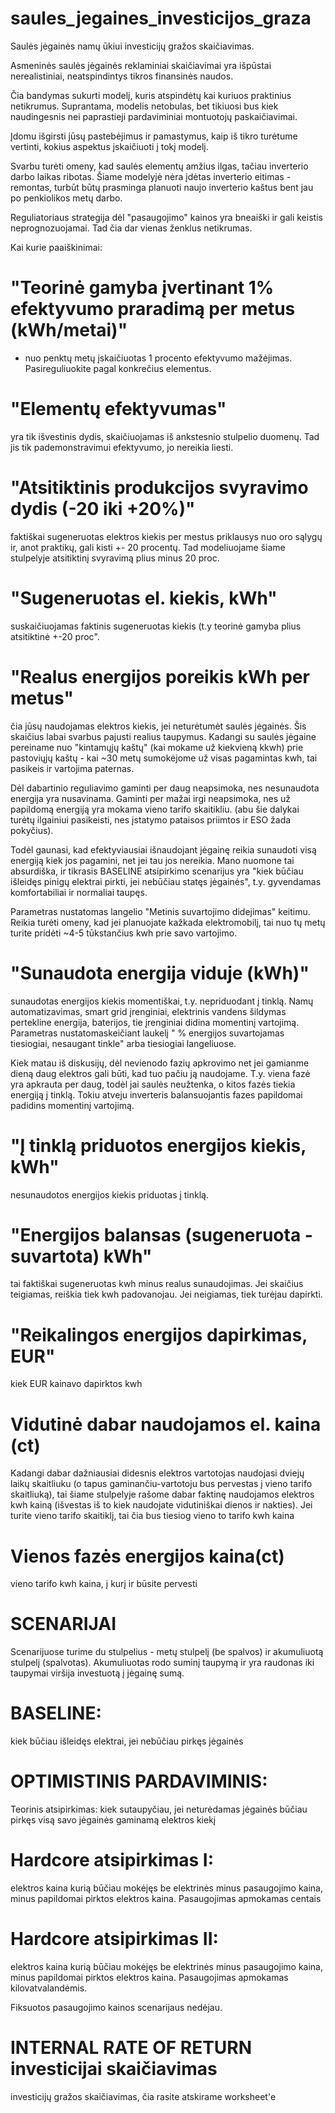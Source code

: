 # saules_jegaines_investicijos_graza
Saulės jėgainės namų ūkiui investicijų gražos skaičiavimas.

Asmeninės saulės jėgainės reklaminiai skaičiavimai yra išpūstai nerealistiniai, neatspindintys tikros finansinės naudos.

Čia bandymas sukurti modelį, kuris atspindėtų kai kuriuos praktinius netikrumus. Suprantama, modelis netobulas, bet tikiuosi bus kiek naudingesnis nei paprastieji pardaviminiai montuotojų paskaičiavimai.

Įdomu išgirsti jūsų pastebėjimus ir pamastymus, kaip iš tikro turėtume vertinti, kokius aspektus įskaičiuoti į tokį modelį.

Svarbu turėti omeny, kad saulės elementų amžius ilgas, tačiau inverterio darbo laikas ribotas. Šiame modelyjė nėra įdėtas inverterio eitimas - remontas, turbūt būtų prasminga planuoti naujo inverterio kaštus bent jau po penkiolikos metų darbo.

Reguliatoriaus strategija dėl "pasaugojimo" kainos yra bneaiški ir gali keistis neprognozuojamai. Tad čia dar vienas ženklus netikrumas.


Kai kurie paaiškinimai:

# "Teorinė gamyba įvertinant 1% efektyvumo praradimą per metus (kWh/metai)"
- nuo penktų metų įskaičiuotas 1 procento efektyvumo mažėjimas. Pasireguliuokite pagal konkrečius elementus.

# "Elementų efektyvumas" 
yra tik išvestinis dydis, skaičiuojamas iš ankstesnio stulpelio duomenų. Tad jis tik pademonstravimui efektyvumo, jo nereikia liesti.

# "Atsitiktinis produkcijos svyravimo dydis (-20 iki +20%)"
faktiškai sugeneruotas elektros kiekis per mestus priklausys nuo oro sąlygų ir, anot praktikų, gali kisti +- 20 procentų. Tad modeliuojame šiame stulpelyje atsitiktinį svyravimą plius minus 20 proc.

# "Sugeneruotas el. kiekis, kWh" 
suskaičiuojamas faktinis sugeneruotas kiekis (t.y teorinė gamyba plius atsitiktinė +-20 proc".

# "Realus energijos poreikis kWh per metus"
čia jūsų naudojamas elektros kiekis, jei neturėtumėt saulės jėgainės. Šis skaičius labai svarbus pajusti realius taupymus. Kadangi su saulės jėgaine pereiname nuo "kintamųjų kaštų" (kai mokame už kiekvieną kkwh) prie pastoviųjų kaštų - kai ~30 metų sumokėjome už visas pagamintas kwh, tai pasikeis ir vartojima paternas. 

Dėl dabartinio reguliavimo gaminti per daug neapsimoka, nes nesunaudota energija yra nusavinama. Gaminti per mažai irgi neapsimoka, nes už papildomą energiją yra mokama vieno tarifo skaitikliu. (abu šie dalykai turėtų ilgainiui pasikeisti, nes įstatymo pataisos priimtos ir ESO žada pokyčius).

Todėl gaunasi, kad efektyviausiai išnaudojant jėgainę reikia sunaudoti visą energiją kiek jos pagamini, net jei tau jos nereikia. Mano nuomone tai absurdiška, ir tikrasis BASELINE atsipirkimo scenarijus yra "kiek būčiau išleidęs pinigų elektrai pirkti, jei nebūčiau statęs jėgainės", t.y. gyvendamas komfortabiliai ir normaliai taupęs.

Parametras nustatomas langelio "Metinis suvartojimo didejimas" keitimu. Reikia turėti omeny, kad jei planuojate kažkada elektromobilį, tai nuo tų metų turite pridėti ~4-5 tūkstančius kwh prie savo vartojimo.


# "Sunaudota energija viduje (kWh)"
sunaudotas energijos kiekis momentiškai, t.y. nepriduodant į tinklą. Namų automatizavimas, smart grid įrenginiai, elektrinis vandens šildymas pertekline energija, baterijos, tie įrenginiai didina momentinį vartojimą.  Parametras nustatomaskeičiant laukelį " % energijos suvartojamas tiesiogiai, nesaugant tinkle" arba tiesiogiai langeliuose.

Kiek matau iš diskusijų, dėl nevienodo fazių apkrovimo net jei gamianme dieną daug elektros gali būti, kad tuo pačiu ją naudojame. T.y. viena fazė yra apkrauta per daug, todėl jai saulės neužtenka, o kitos fazės tiekia energiją į tinklą. Tokiu atveju inverteris balansuojantis fazes papildomai padidins momentinį vartojimą.

# "Į tinklą priduotos energijos kiekis, kWh"
nesunaudotos energijos kiekis priduotas į tinklą.

# "Energijos balansas (sugeneruota - suvartota) kWh" 
tai faktiškai sugeneruotas kwh minus realus sunaudojimas. Jei skaičius teigiamas, reiškia tiek kwh padovanojau. Jei neigiamas, tiek turėjau dapirkti.

# "Reikalingos energijos dapirkimas, EUR"
kiek EUR kainavo dapirktos kwh

# Vidutinė dabar naudojamos el. kaina (ct)
Kadangi dabar dažniausiai didesnis elektros vartotojas naudojasi dviejų laikų skaitliuku (o tapus gaminančiu-vartotoju bus pervestas į vieno tarifo skaitliuką), tai šiame stulpelyje rašome dabar faktinę naudojamos elektros kwh kainą (išvestas iš to kiek naudojate vidutiniškai dienos ir nakties). Jei turite vieno tarifo skaitiklį, tai čia bus tiesiog vieno to tarifo kwh kaina

# Vienos fazės energijos kaina(ct)
vieno tarifo kwh kaina, į kurį ir būsite pervesti

# SCENARIJAI
Scenarijuose turime du stulpelius - metų stulpelį (be spalvos) ir akumuliuotą stulpelį (spalvotas). Akumuliuotas rodo suminį taupymą ir yra raudonas iki taupymai viršija investuotą į jėgainę sumą.


# BASELINE: 
kiek būčiau išleidęs elektrai, jei nebūčiau pirkęs jėgainės

# OPTIMISTINIS PARDAVIMINIS: 
Teorinis atsipirkimas: kiek sutaupyčiau, jei neturėdamas jėgainės būčiau pirkęs visą savo jėgainės gaminamą elektros kiekį	

# Hardcore atsipirkimas I: 
elektros kaina kurią būčiau mokėjęs be elektrinės minus pasaugojimo kaina, minus papildomai pirktos  elektros kaina. Pasaugojimas apmokamas centais

# Hardcore atsipirkimas II: 
elektros kaina kurią būčiau mokėjęs be elektrinės minus pasaugojimo kaina, minus papildomai pirktos  elektros kaina. Pasaugojimas apmokamas kilovatvalandėmis.


Fiksuotos pasaugojimo kainos scenarijaus nedėjau.


# INTERNAL RATE OF RETURN investicijai skaičiavimas
investicijų gražos skaičiavimas, čia rasite atskirame worksheet'e







